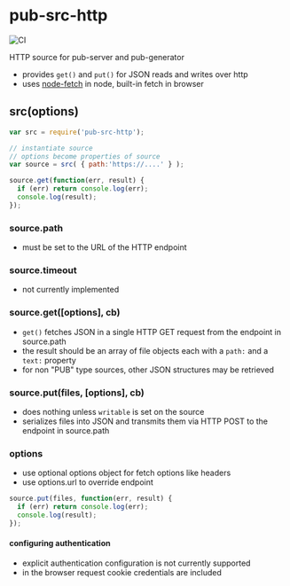 # pub-src-http
![CI](https://github.com/jldec/pub-src-http/workflows/CI/badge.svg)

HTTP source for pub-server and pub-generator

* provides `get()` and `put()` for JSON reads and writes over http
* uses [node-fetch](https://github.com/node-fetch/node-fetch) in node, built-in fetch in browser

## src(options)

```javascript
var src = require('pub-src-http');

// instantiate source
// options become properties of source
var source = src( { path:'https://....' } );

source.get(function(err, result) {
  if (err) return console.log(err);
  console.log(result);
});

```
### source.path
- must be set to the URL of the HTTP endpoint

### source.timeout
- not currently implemented

### source.get([options], cb)
- `get()` fetches JSON in a single HTTP GET request from the endpoint in source.path
- the result should be an array of file objects each with a `path:` and a `text:` property
- for non "PUB" type sources, other JSON structures may be retrieved

### source.put(files, [options], cb)
- does nothing unless `writable` is set on the source
- serializes files into JSON and transmits them via HTTP POST to the endpoint in source.path

### options
- use optional options object for fetch options like headers
- use options.url to override endpoint

```javascript
source.put(files, function(err, result) {
  if (err) return console.log(err);
  console.log(result);
});
```

#### configuring authentication
- explicit authentication configuration is not currently supported
- in the browser request cookie credentials are included
